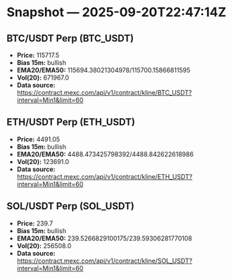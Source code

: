 # Snapshot — 2025-09-20T22:47:14Z

## BTC/USDT Perp (BTC_USDT)
- **Price:** 115717.5
- **Bias 15m:** bullish
- **EMA20/EMA50:** 115694.38021304978/115700.15866811595
- **Vol(20):** 671967.0
- **Data source:** https://contract.mexc.com/api/v1/contract/kline/BTC_USDT?interval=Min1&limit=60

## ETH/USDT Perp (ETH_USDT)
- **Price:** 4491.05
- **Bias 15m:** bullish
- **EMA20/EMA50:** 4488.473425798392/4488.842622618986
- **Vol(20):** 123691.0
- **Data source:** https://contract.mexc.com/api/v1/contract/kline/ETH_USDT?interval=Min1&limit=60

## SOL/USDT Perp (SOL_USDT)
- **Price:** 239.7
- **Bias 15m:** bullish
- **EMA20/EMA50:** 239.5266829100175/239.59306281770108
- **Vol(20):** 256508.0
- **Data source:** https://contract.mexc.com/api/v1/contract/kline/SOL_USDT?interval=Min1&limit=60
